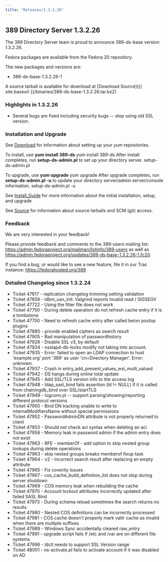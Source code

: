 ```yaml
---
title: "Releases/1.3.2.26"
---
```

389 Directory Server 1.3.2.26
-----------------------------

The 389 Directory Server team is proud to announce 389-ds-base version 1.3.2.26.

Fedora packages are available from the Fedora 20 repository.

The new packages and versions are:

-   389-ds-base-1.3.2.26-1

A source tarball is available for download at [Download Source]({{ site.baseurl }}/binaries/389-ds-base-1.3.2.26.tar.bz2)

### Highlights in 1.3.2.26

-   Several bugs are fixed including security bugs -- stop using old SSL version.

### Installation and Upgrade

See [Download](../download.html) for information about setting up your yum repositories.

To install, use **yum install 389-ds** yum install 389-ds After install completes, run **setup-ds-admin.pl** to set up your directory server. setup-ds-admin.pl

To upgrade, use **yum upgrade** yum upgrade After upgrade completes, run **setup-ds-admin.pl -u** to update your directory server/admin server/console information. setup-ds-admin.pl -u

See [Install\_Guide](../legacy/install-guide.html) for more information about the initial installation, setup, and upgrade

See [Source](../development/source.html) for information about source tarballs and SCM (git) access.

### Feedback

We are very interested in your feedback!

Please provide feedback and comments to the 389-users mailing list: <https://admin.fedoraproject.org/mailman/listinfo/389-users> as well as <https://admin.fedoraproject.org/updates/389-ds-base-1.3.2.26-1.fc20>.

If you find a bug, or would like to see a new feature, file it in our Trac instance: <https://fedorahosted.org/389>

### Detailed Changelog since 1.3.2.24

-   Ticket 47617 - replication changelog trimming setting validation
-   Ticket 47659 - ldbm_usn_init: Valgrind reports Invalid read / SIGSEGV
-   Ticket 47722 - Using the filter file does not work
-   Ticket 47750 - During delete operation do not refresh cache entry if it is a tombstone
-   Ticket 47750 - Need to refresh cache entry after called betxn postop plugins
-   Ticket 47880 - provide enabled ciphers as search result
-   Ticket 47905 - Bad manipulation of passwordhistory
-   Ticket 47928 - Disable SSL v3, by default
-   Ticket 47934 - nsslapd-db-locks modify not taking into account.
-   Ticket 47935 - Error: failed to open an LDAP connection to host 'example.org' port '389' as user 'cn=Directory Manager'. Error: unknown.
-   Ticket 47937 - Crash in entry_add_present_values_wsi_multi_valued
-   Ticket 47942 - DS hangs during online total update
-   Ticket 47945 - Add SSL/TLS version info to the access log
-   Ticket 47948 - ldap_sasl_bind fails assertion (ld != NULL) if it is called from chainingdb_bind over SSL/startTLS
-   Ticket 47949 - logconv.pl -- support parsing/showing/reporting different protocol versions
-   Ticket 47950 - Bind DN tracking unable to write to internalModifiersName without special permissions
-   Ticket 47952 - PasswordAdminDN attribute is not properly returned to client
-   Ticket 47953 - Should not check aci syntax when deleting an aci
-   Ticket 47958 - Memory leak in password admin if the admin entry does not exist
-   Ticket 47963 - RFE - memberOf - add option to skip nested  group lookups during delete operations
-   Ticket 47963 - skip nested groups breaks memberof fixup task
-   Ticket 47964 - v2 - Incorrect search result after replacing an empty attribute
-   Ticket 47965 - Fix coverity issues
-   Ticket 47967 - cos_cache_build_definition_list does not stop during server shutdown
-   Ticket 47969 - COS memory leak when rebuilding the cache
-   Ticket 47970 - Account lockout attributes incorrectly updated after failed SASL Bind
-   Ticket 47973 - During schema reload sometimes the search returns no results
-   Ticket 47980 - Nested COS definitions can be incorrectly  processed
-   Ticket 47981 - COS cache doesn't properly mark vattr cache as  invalid when there are multiple suffixes
-   Ticket 47989 - Windows Sync accidentally cleared raw_entry
-   Ticket 47991 - upgrade script fails if /etc and /var are on different file systems
-   Ticket 47996 - ldclt needs to support SSL Version range
-   Ticket 48001 - ns-activate.pl fails to activate account if it was disabled on AD
